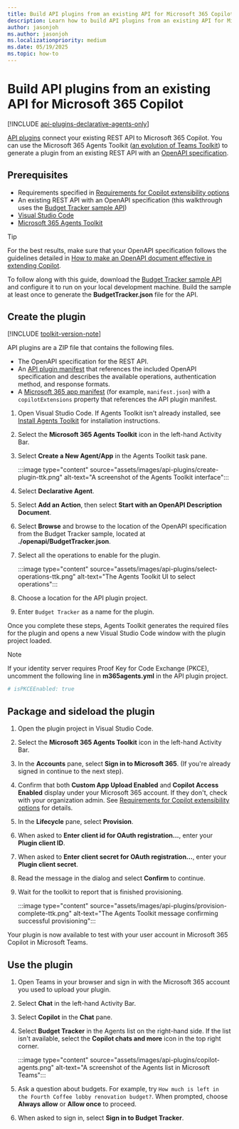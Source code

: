 ```yaml
---
title: Build API plugins from an existing API for Microsoft 365 Copilot
description: Learn how to build API plugins from an existing API for Microsoft 365 Copilot
author: jasonjoh
ms.author: jasonjoh
ms.localizationpriority: medium
ms.date: 05/19/2025
ms.topic: how-to
---
```


<!-- markdownlint-disable MD024 MD051 -->

# Build API plugins from an existing API for Microsoft 365 Copilot

[!INCLUDE [api-plugins-declarative-agents-only](includes/api-plugins-declarative-agents-only.md)]

[API plugins](overview-api-plugins.md) connect your existing REST API to Microsoft 365 Copilot. You can use the Microsoft 365 Agents Toolkit ([an evolution of Teams Toolkit](https://aka.ms/M365AgentsToolkit)) to generate a plugin from an existing REST API with an [OpenAPI specification](https://www.openapis.org/what-is-openapi).

## Prerequisites

- Requirements specified in [Requirements for Copilot extensibility options](prerequisites.md#requirements-for-copilot-extensibility-options)
- An existing REST API with an OpenAPI specification (this walkthrough uses the [Budget Tracker sample API](https://github.com/microsoftgraph/msgraph-sample-copilot-plugin))
- [Visual Studio Code](https://code.visualstudio.com/)
- [Microsoft 365 Agents Toolkit](https://aka.ms/M365AgentsToolkit)

> [!TIP]
> For the best results, make sure that your OpenAPI specification follows the guidelines detailed in [How to make an OpenAPI document effective in extending Copilot](openapi-document-guidance.md).

To follow along with this guide, download the [Budget Tracker sample API](https://github.com/microsoftgraph/msgraph-sample-copilot-plugin) and configure it to run on your local development machine. Build the sample at least once to generate the **BudgetTracker.json** file for the API.

## Create the plugin

[!INCLUDE [toolkit-version-note](includes/toolkit-version-note.md)]

API plugins are a ZIP file that contains the following files.

- The OpenAPI specification for the REST API.
- An [API plugin manifest](api-plugin-manifest.md) that references the included OpenAPI specification and describes the available operations, authentication method, and response formats.
- A [Microsoft 365 app manifest](/microsoft-365/extensibility/schema) (for example, `manifest.json`) with a `copilotExtensions` property that references the API plugin manifest.

1. Open Visual Studio Code. If Agents Toolkit isn't already installed, see [Install Agents Toolkit](/microsoftteams/platform/toolkit/install-teams-toolkit) for installation instructions.

1. Select the **Microsoft 365 Agents Toolkit** icon in the left-hand Activity Bar.

1. Select **Create a New Agent/App** in the Agents Toolkit task pane.

    :::image type="content" source="assets/images/api-plugins/create-plugin-ttk.png" alt-text="A screenshot of the Agents Toolkit interface":::

1. Select **Declarative Agent**.

1. Select **Add an Action**, then select **Start with an OpenAPI Description Document**.

1. Select **Browse** and browse to the location of the OpenAPI specification from the Budget Tracker sample, located at **./openapi/BudgetTracker.json**.

1. Select all the operations to enable for the plugin.

    :::image type="content" source="assets/images/api-plugins/select-operations-ttk.png" alt-text="The Agents Toolkit UI to select operations":::

1. Choose a location for the API plugin project.

1. Enter `Budget Tracker` as a name for the plugin.

Once you complete these steps, Agents Toolkit generates the required files for the plugin and opens a new Visual Studio Code window with the plugin project loaded.

> [!NOTE]
> If your identity server requires Proof Key for Code Exchange (PKCE), uncomment the following line in **m365agents.yml** in the API plugin project.
>
> ```yml
> # isPKCEEnabled: true
> ```

## Package and sideload the plugin

1. Open the plugin project in Visual Studio Code.

1. Select the **Microsoft 365 Agents Toolkit** icon in the left-hand Activity Bar.

1. In the **Accounts** pane, select **Sign in to Microsoft 365**. (If you're already signed in continue to the next step).

1. Confirm that both **Custom App Upload Enabled** and **Copilot Access Enabled** display under your Microsoft 365 account. If they don't, check with your organization admin. See [Requirements for Copilot extensibility options](prerequisites.md#requirements-for-copilot-extensibility-options) for details.

1. In the **Lifecycle** pane, select **Provision**.

1. When asked to **Enter client id for OAuth registration...**, enter your **Plugin client ID**.

1. When asked to **Enter client secret for OAuth registration...**, enter your **Plugin client secret**.

1. Read the message in the dialog and select **Confirm** to continue.

1. Wait for the toolkit to report that is finished provisioning.

    :::image type="content" source="assets/images/api-plugins/provision-complete-ttk.png" alt-text="The Agents Toolkit message confirming successful provisioning":::

Your plugin is now available to test with your user account in Microsoft 365 Copilot in Microsoft Teams.

## Use the plugin

1. Open Teams in your browser and sign in with the Microsoft 365 account you used to upload your plugin.

1. Select **Chat** in the left-hand Activity Bar.

1. Select **Copilot** in the **Chat** pane.

1. Select **Budget Tracker** in the Agents list on the right-hand side. If the list isn't available, select the **Copilot chats and more** icon in the top right corner.

    :::image type="content" source="assets/images/api-plugins/copilot-agents.png" alt-text="A screenshot of the Agents list in Microsoft Teams":::

1. Ask a question about budgets. For example, try `How much is left in the Fourth Coffee lobby renovation budget?`. When prompted, choose **Always allow** or **Allow once** to proceed.

1. When asked to sign in, select **Sign in to Budget Tracker**.

